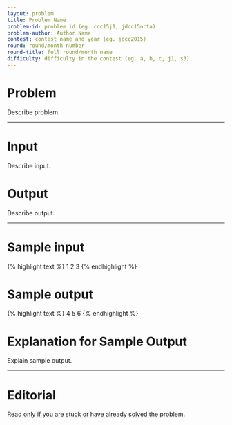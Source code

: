 ```yaml
---
layout: problem
title: Problem Name
problem-id: problem id (eg. ccc15j1, jdcc15octa)
problem-author: Author Name
contest: contest name and year (eg. jdcc2015)
round: round/month number
round-title: full round/month name
difficulty: difficulty in the contest (eg. a, b, c, j1, s3)
---
```


# Problem
Describe problem.

---

# Input
Describe input.

# Output
Describe output.

---

# Sample input
{% highlight text %}
1
2
3
{% endhighlight %}


# Sample output
{% highlight text %}
4
5
6
{% endhighlight %}

# Explanation for Sample Output
Explain sample output.

---

# Editorial
[Read only if you are stuck or have already solved the problem.](https://example.com)
